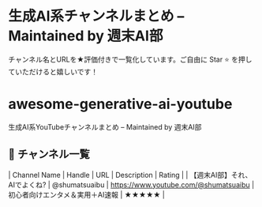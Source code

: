 # 生成AI系チャンネルまとめ – Maintained by 週末AI部
チャンネル名とURLを★評価付きで一覧化しています。ご自由に Star ⭐ を押していただけると嬉しいです！
# awesome-generative-ai-youtube
生成AI系YouTubeチャンネルまとめ – Maintained by 週末AI部
## 🎥 チャンネル一覧
| Channel Name                          | Handle            | URL                                                | Description                         | Rating |
| 【週末AI部】それ、AIでよくね?          | @shumatsuaibu     | https://www.youtube.com/@shumatsuaibu              | 初心者向けエンタメ＆実用＋AI速報     | ★★★★★ |
